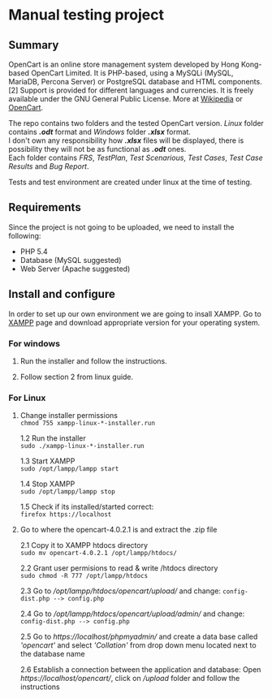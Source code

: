# Manual testing project 


## Summary
OpenCart is an online store management system developed by Hong Kong-based OpenCart Limited. It is PHP-based, using a MySQLi (MySQL, MariaDB, Percona Server) or PostgreSQL database and HTML components.[2] Support is provided for different languages and currencies. It is freely available under the GNU General Public License. More at [Wikipedia](https://en.wikipedia.org/wiki/OpenCart) or [OpenCart](https://www.opencart.com/).

The repo contains two folders and the tested OpenCart version. _Linux_ folder contains ***.odt*** format and _Windows_ folder ***.xlsx*** format.<br>
I don't own any responsibility how ***.xlsx*** files will be  displayed, there is possibility they will not be as functional as ***.odt*** ones.<br>
Each folder contains _FRS_, _TestPlan_, _Test Scenarious_, _Test Cases_, _Test Case Results_ and _Bug Report_.<br>

Tests and test environment are created under linux at the time of testing.


## Requirements
Since the project is not going to be uploaded, we need to install the following:<br>
* PHP 5.4<br>
* Database (MySQL suggested)<br>
* Web Server (Apache suggested)<br>


## Install and configure

In order to set up our own environment we are going to insall XAMPP. Go to [XAMPP](https://www.apachefriends.org) page and download appropriate version for your operating system.
### For windows<br>
   1. Run the installer and follow the instructions.<br>

   2. Follow section 2 from linux guide.<br>



### For Linux<br>

1. Change installer permissions<br>
 `chmod 755 xampp-linux-*-installer.run`<br>
 
   1.2 Run the installer<br>
    `sudo ./xampp-linux-*-installer.run`<br>
  
   1.3 Start XAMPP<br>
    `sudo /opt/lampp/lampp start`<br>
  
   1.4 Stop XAMPP<br>
    `sudo /opt/lampp/lampp stop`<br>
  
   1.5 Check if its installed/started correct:<br>
    `firefox https://localhost`<br>

2. Go to where the opencart-4.0.2.1 is and extract the .zip file<br>

   2.1 Copy it to XAMPP htdocs directory<br>
	`sudo mv opencart-4.0.2.1 /opt/lampp/htdocs/`<br>
  
   2.2 Grant user permisions to read & write /htdocs directory<br>
	`sudo chmod -R 777 /opt/lampp/htdocs`<br>
  
   2.3 Go to _/opt/lampp/htdocs/opencart/upload/_ and change: `config-dist.php --> config.php`<br>
  
   2.4 Go to _/opt/lampp/htdocs/opencart/upload/admin/_ and change: `config-dist.php --> config.php`<br>
  
   2.5 Go to _https://localhost/phpmyadmin/_ and create a data base called _'opencart'_ and select _'Collation'_ from drop down menu located next to the database name<br>
  
   2.6 Establish a connection between the application and database: Open _https://localhost/opencart/_, click on _/upload_ folder and follow the instructions
